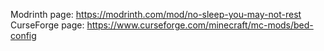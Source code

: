Modrinth page: https://modrinth.com/mod/no-sleep-you-may-not-rest  
CurseForge page: https://www.curseforge.com/minecraft/mc-mods/bed-config

